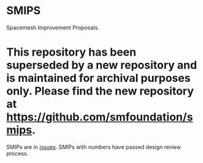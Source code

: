 # SMIPS
Spacemesh Improvement Proposals.

# This repository has been superseded by a new repository and is maintained for archival purposes only. Please find the new repository at https://github.com/smfoundation/smips.

SMIPs are in [issues](https://github.com/spacemeshos/SMIPS/issues).
SMIPs with numbers have passed design review process.
